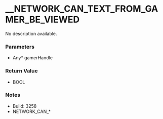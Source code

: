 # __NETWORK_CAN_TEXT_FROM_GAMER_BE_VIEWED

No description available.

### Parameters
* Any* gamerHandle

### Return Value
* BOOL

### Notes
* Build: 3258
* NETWORK_CAN_*

